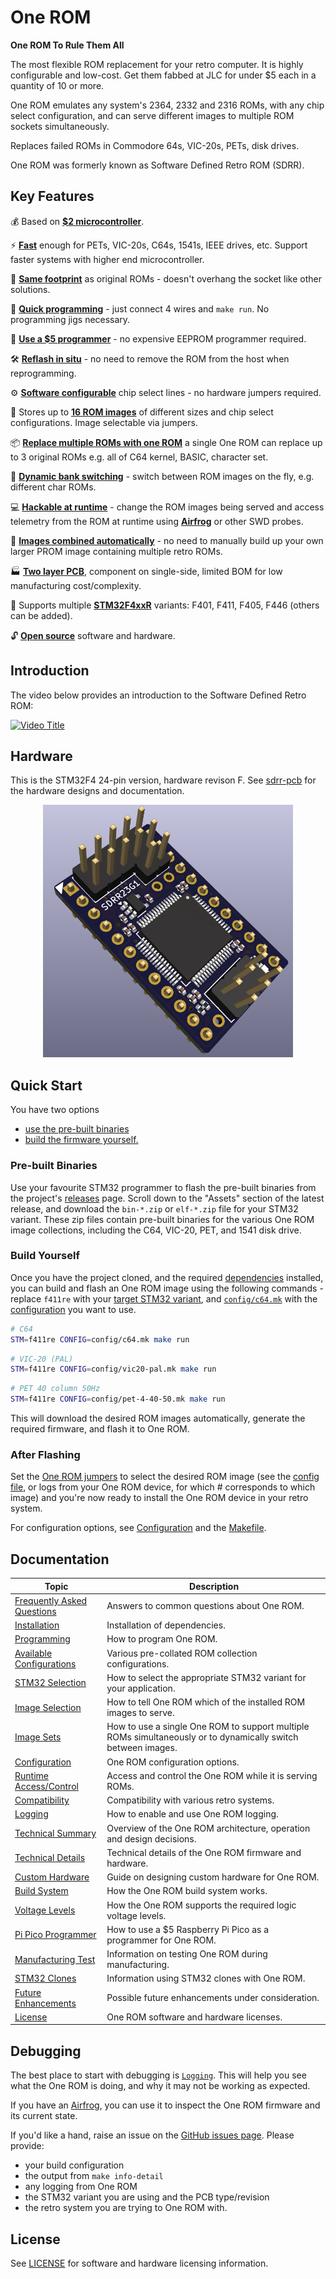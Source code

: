 # One ROM

**One ROM To Rule Them All**

The most flexible ROM replacement for your retro computer. It is highly configurable and low-cost.  Get them fabbed at JLC for under $5 each in a quantity of 10 or more.

One ROM emulates any system's 2364, 2332 and 2316 ROMs, with any chip select configuration, and can serve different images to multiple ROM sockets simultaneously.

Replaces failed ROMs in Commodore 64s, VIC-20s, PETs, disk drives.

One ROM was formerly known as Software Defined Retro ROM (SDRR).

## Key Features

💰 Based on **[$2 microcontroller](docs/STM32-SELECTION.md)**.

⚡ **[Fast](docs/STM32-SELECTION.md)** enough for PETs, VIC-20s, C64s, 1541s, IEEE drives, etc. Support faster systems with higher end microcontroller.

📐 **[Same footprint](docs/images/sdrr-24-pin-side.png)** as original ROMs - doesn't overhang the socket like other solutions.

🚀 **[Quick programming](docs/PROGRAMMING.md)** - just connect 4 wires and `make run`. No programming jigs necessary.

🔌 **[Use a $5 programmer](docs/PI-PICO-PROGRAMMER.md)** - no expensive EEPROM programmer required.

🛠️ **[Reflash in situ](docs/PROGRAMMING.md)** - no need to remove the ROM from the host when reprogramming.

⚙️ **[Software configurable](docs/CONFIGURATION.md)** chip select lines - no hardware jumpers required.

💾 Stores up to **[16 ROM images](docs/STM32-SELECTION.md)** of different sizes and chip select configurations.  Image selectable via jumpers.

📦 **[Replace multiple ROMs with one ROM](docs/MULTI-ROM-SETS.md)** a single One ROM can replace up to 3 original ROMs e.g. all of C64 kernel, BASIC, character set.

🔀 **[Dynamic bank switching](docs/MULTI-ROM-SETS.md)** - switch between ROM images on the fly, e.g. different char ROMs.

💻 **[Hackable at runtime](docs/RUNTIME-ACCESS.md)** - change the ROM images being served and access telemetry from the ROM at runtime using **[Airfrog](https://piers.rocks/u/airfrog)** or other SWD probes.

🧩 **[Images combined automatically](docs/CONFIGURATION.md)** - no need to manually build up your own larger PROM image containing multiple retro ROMs.

🏭 **[Two layer PCB](sdrr-pcb/README.md)**, component on single-side, limited BOM for low manufacturing cost/complexity.

🎯 Supports multiple **[STM32F4xxR](docs/STM32-SELECTION.md)** variants: F401, F411, F405, F446 (others can be added).

🔓 **[Open source](LICENSE.md)** software and hardware.

## Introduction

The video below provides an introduction to the Software Defined Retro ROM:

[![Video Title](https://img.youtube.com/vi/Jhe4LF5LrZ8/maxresdefault.jpg)](https://youtu.be/Jhe4LF5LrZ8)

## Hardware

This is the STM32F4 24-pin version, hardware revison F.  See [sdrr-pcb](sdrr-pcb/README.md) for the hardware designs and documentation.

<div style="display: flex; justify-content: center; gap: 20px;">
  <a href="docs/images/sdrr-24-pin-side.png">
    <img src="docs/images/sdrr-24-pin-side.png" alt="One ROM STM32F4 24 pin side on" width="400">
  </a>
</div>

## Quick Start

You have two options

- [use the pre-built binaries](#pre-built-binaries)
- [build the firmware yourself.](#build-yourself)

### Pre-built Binaries

Use your favourite STM32 programmer to flash the pre-built binaries from the project's [releases](https://github.com/piersfinlayson/software-defined-retro-rom/releases/) page.  Scroll down to the "Assets" section of the latest release, and download the `bin-*.zip` or `elf-*.zip` file for your STM32 variant.  These zip files contain pre-built binaries for the various One ROM image collections, including the C64, VIC-20, PET, and 1541 disk drive.

### Build Yourself

Once you have the project cloned, and the required [dependencies](INSTALL.md) installed, you can build and flash an One ROM image using the following commands - replace `f411re` with your [target STM32 variant](#supported-stm32-microcontrollers), and [`config/c64.mk`](/config/c64.mk) with the [configuration](config/README.md#available-configurations) you want to use.

```bash
# C64
STM=f411re CONFIG=config/c64.mk make run
```

```bash
# VIC-20 (PAL)
STM=f411re CONFIG=config/vic20-pal.mk make run
```

```bash
# PET 40 column 50Hz
STM=f411re CONFIG=config/pet-4-40-50.mk make run
```

This will download the desired ROM images automatically, generate the required firmware, and flash it to One ROM.

### After Flashing

Set the [One ROM jumpers](docs/IMAGE-SELECTION.md) to select the desired ROM image (see the [config file](/config/), or logs from your One ROM device, for which # corresponds to which image) and you're now ready to install the One ROM device in your retro system.

For configuration options, see [Configuration](docs/CONFIGURATION.md) and the [Makefile](Makefile).

## Documentation

| Topic | Description |
|-------|-------------|
| [Frequently Asked Questions](docs/FAQ.md) | Answers to common questions about One ROM. |
| [Installation](INSTALL.md) | Installation of dependencies. |
| [Programming](docs/PROGRAMMING.md) | How to program One ROM. |
| [Available Configurations](config/README.md#available-configurations) | Various pre-collated ROM collection configurations. |
| [STM32 Selection](docs/STM32-SELECTION.md) | How to select the appropriate STM32 variant for your application. |
| [Image Selection](docs/IMAGE-SELECTION.md) | How to tell One ROM which of the installed ROM images to serve. |
| [Image Sets](docs/MULTI-ROM-SETS.md) | How to use a single One ROM to support multiple ROMs simultaneously or to dynamically switch between images. |
| [Configuration](docs/CONFIGURATION.md) | One ROM configuration options. |
| [Runtime Access/Control](docs/RUNTIME-ACCESS.md) | Access and control the One ROM while it is serving ROMs. |
| [Compatibility](docs/COMPATIBILITY.md) | Compatibility with various retro systems. |
| [Logging](docs/LOGGING.md) | How to enable and use One ROM logging. |
| [Technical Summary](docs/TECHNICAL-SUMMARY.md) | Overview of the One ROM architecture, operation and design decisions. |
| [Technical Details](docs/TECHNICAL-DETAILS.md) | Technical details of the One ROM firmware and hardware. |
| [Custom Hardware](docs/CUSTOM-HARDWARE.md) | Guide on designing custom hardware for One ROM. |
| [Build System](docs/BUILD-SYSTEM.md) | How the One ROM build system works. |
| [Voltage Levels](docs/VOLTAGE-LEVELS.md) | How the One ROM supports the required logic voltage levels. |
| [Pi Pico Programmer](docs/PI-PICO-PROGRAMMER.md) | How to use a $5 Raspberry Pi Pico as a programmer for One ROM. |
| [Manufacturing Test](docs/MANUFACTURING-TEST.md) | Information on testing One ROM during manufacturing. |
| [STM32 Clones](docs/STM32-CLONES.md) | Information using STM32 clones with One ROM. |
| [Future Enhancements](docs/FUTURE-ENHANCEMENTS.md) | Possible future enhancements under consideration. |
| [License](LICENSE.md) | One ROM software and hardware licenses. |

## Debugging

The best place to start with debugging is [`Logging`](docs/LOGGING.md).  This will help you see what the One ROM is doing, and why it may not be working as expected.

If you have an [Airfrog](https://piers.rocks/u/airfrog), you can use it to inspect the One ROM firmware and its current state.

If you'd like a hand, raise an issue on the [GitHub issues page](https://github.com/piersfinlayson/software-defined-retro-rom/issues).  Please provide:

- your build configuration
- the output from `make info-detail`
- any logging from One ROM
- the STM32 variant you are using and the PCB type/revision
- the retro system you are trying to One ROM with.

## License

See [LICENSE](LICENSE.md) for software and hardware licensing information.
